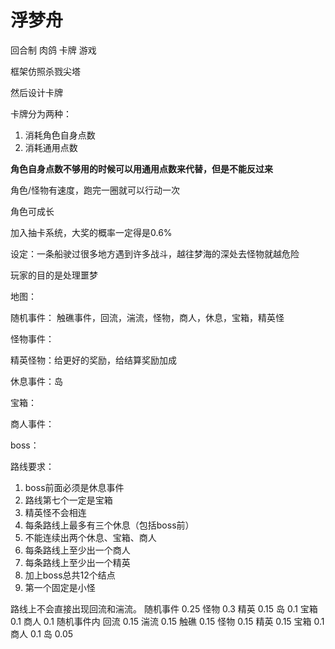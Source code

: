 # 浮梦舟 

回合制 肉鸽 卡牌 游戏

框架仿照杀戮尖塔

然后设计卡牌

卡牌分为两种：

1. 消耗角色自身点数
2. 消耗通用点数

**角色自身点数不够用的时候可以用通用点数来代替，但是不能反过来**

角色/怪物有速度，跑完一圈就可以行动一次

角色可成长

加入抽卡系统，大奖的概率一定得是0.6%



设定：一条船驶过很多地方遇到许多战斗，越往梦海的深处去怪物就越危险

玩家的目的是处理噩梦



地图：

随机事件： 触礁事件，回流，湍流，怪物，商人，休息，宝箱，精英怪

怪物事件：

精英怪物：给更好的奖励，给结算奖励加成

休息事件：岛

宝箱：

商人事件：

boss：



路线要求：

1. boss前面必须是休息事件
2. 路线第七个一定是宝箱
3. 精英怪不会相连
4. 每条路线上最多有三个休息（包括boss前）
5. 不能连续出两个休息、宝箱、商人
6. 每条路线上至少出一个商人
7. 每条路线上至少出一个精英
8. 加上boss总共12个结点
9. 第一个固定是小怪



路线上不会直接出现回流和湍流。
随机事件 0.25
怪物 0.3
精英 0.15
岛 0.1
宝箱 0.1
商人 0.1
随机事件内
回流 0.15
湍流 0.15
触礁 0.15
怪物 0.15
精英 0.15
宝箱 0.1
商人 0.1
岛 0.05
